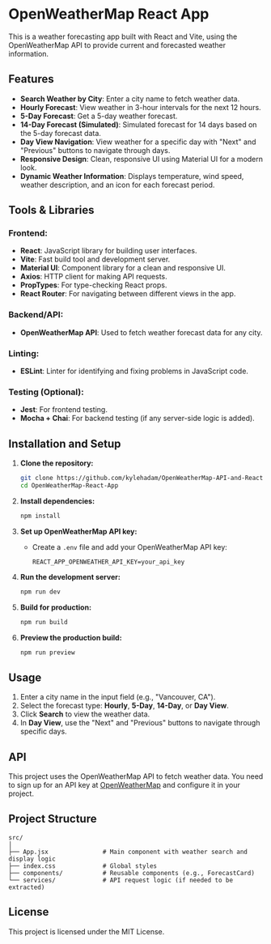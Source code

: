 # OpenWeatherMap React App

This is a weather forecasting app built with React and Vite, using the OpenWeatherMap API to provide current and forecasted weather information.

## Features

- **Search Weather by City**: Enter a city name to fetch weather data.
- **Hourly Forecast**: View weather in 3-hour intervals for the next 12 hours.
- **5-Day Forecast**: Get a 5-day weather forecast.
- **14-Day Forecast (Simulated)**: Simulated forecast for 14 days based on the 5-day forecast data.
- **Day View Navigation**: View weather for a specific day with "Next" and "Previous" buttons to navigate through days.
- **Responsive Design**: Clean, responsive UI using Material UI for a modern look.
- **Dynamic Weather Information**: Displays temperature, wind speed, weather description, and an icon for each forecast period.

## Tools & Libraries

### Frontend:
- **React**: JavaScript library for building user interfaces.
- **Vite**: Fast build tool and development server.
- **Material UI**: Component library for a clean and responsive UI.
- **Axios**: HTTP client for making API requests.
- **PropTypes**: For type-checking React props.
- **React Router**: For navigating between different views in the app.

### Backend/API:
- **OpenWeatherMap API**: Used to fetch weather forecast data for any city.

### Linting:
- **ESLint**: Linter for identifying and fixing problems in JavaScript code.

### Testing (Optional):
- **Jest**: For frontend testing.
- **Mocha + Chai**: For backend testing (if any server-side logic is added).

## Installation and Setup

1. **Clone the repository:**
   ```bash
   git clone https://github.com/kylehadam/OpenWeatherMap-API-and-React.git
   cd OpenWeatherMap-React-App
   ```

2. **Install dependencies:**
   ```bash
   npm install
   ```

3. **Set up OpenWeatherMap API key:**
   - Create a `.env` file and add your OpenWeatherMap API key:
     ```
     REACT_APP_OPENWEATHER_API_KEY=your_api_key
     ```

4. **Run the development server:**
   ```bash
   npm run dev
   ```

5. **Build for production:**
   ```bash
   npm run build
   ```

6. **Preview the production build:**
   ```bash
   npm run preview
   ```

## Usage

1. Enter a city name in the input field (e.g., "Vancouver, CA").
2. Select the forecast type: **Hourly**, **5-Day**, **14-Day**, or **Day View**.
3. Click **Search** to view the weather data.
4. In **Day View**, use the "Next" and "Previous" buttons to navigate through specific days.

## API

This project uses the OpenWeatherMap API to fetch weather data. You need to sign up for an API key at [OpenWeatherMap](https://home.openweathermap.org/users/sign_up) and configure it in your project.

## Project Structure

```
src/
│
├── App.jsx               # Main component with weather search and display logic
├── index.css             # Global styles
├── components/           # Reusable components (e.g., ForecastCard)
└── services/             # API request logic (if needed to be extracted)
```

## License

This project is licensed under the MIT License.
